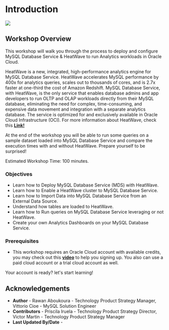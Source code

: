 # Introduction

![](./images/Intro.png)

## **Workshop Overview**

This workshop will walk you through the process to deploy and configure MySQL Database Service & HeatWave to run Analytics workloads in Oracle Cloud. 
 
HeatWave is a new, integrated, high-performance analytics engine for MySQL Database Service. HeatWave accelerates MySQL performance by 400x for analytics queries, scales out to thousands of cores, and is 2.7x faster at one-third the cost of Amazon Redshift. MySQL Database Service, with HeatWave, is the only service that enables database admins and app developers to run OLTP and OLAP workloads directly from their MySQL database, eliminating the need for complex, time-consuming, and expensive data movement and integration with a separate analytics database. The service is optimized for and exclusively available in Oracle Cloud Infrastructure (OCI). For more information about HeatWave, check this **[Link!](https://www.oracle.com/ie/mysql/heatwave/)**
 
At the end of the workshop you will be able to run some queries on a sample dataset loaded into MySQL Database Service and compare the execution times with and without HeatWave. Prepare yourself to be surprised! 
 
Estimated Workshop Time: 100 minutes.

### Objectives


- Learn how to Deploy MySQL Database Service (MDS) with HeatWave.
- Learn how to Enable a HeatWave cluster to MySQL Database Service.
- Learn how to Import Data into MySQL Database Service from an External Data Source.
- Understand how tables are loaded to HeatWave.
- Learn how to Run queries on MySQL Database Service leveraging or not HeatWave.
- Create your own Analytics Dashboards on your MySQL Database Service.


### Prerequisites

-  This workshop requires an Oracle Cloud account with available credits, you may check out this **[video](https://www.youtube.com/watch?v=4U-0SumNz6w)** to help you signing up. You also can use a paid cloud account or a trial cloud account as well.
  
  [](youtube:4U-0SumNz6w)


    
Your account is ready? let's start learning!

## Acknowledgements
- **Author** - Rawan Aboukoura - Technology Product Strategy Manager, Vittorio Cioe - MySQL Solution Engineer
- **Contributors** - Priscila Iruela - Technology Product Strategy Director, Victor Martin - Technology Product Strategy Manager 
- **Last Updated By/Date** -
